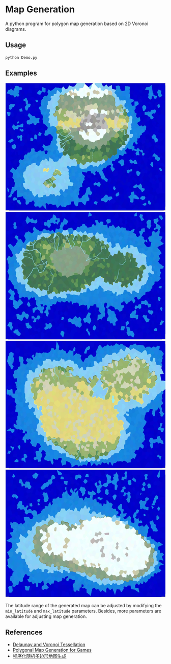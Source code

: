 # Map Generation

A python program for polygon map generation based on 2D Voronoi diagrams.

## Usage

```
python Demo.py
```

## Examples

<img src="images/global.png"   alt="Example #1" width="600" height="400">
<img src="images/tropical.png" alt="Example #2" width="600" height="400">
<img src="images/xeric.png"    alt="Example #3" width="600" height="400">
<img src="images/frigid.png"   alt="Example #4" width="600" height="400">

The latitude range of the generated map can be adjusted by modifying the `min_latitude` and `max_latitude` parameters. Besides, more parameters are available for adjusting map generation.

## References

- [Delaunay and Voronoi Tessellation](https://github.com/bennycheung/PyDelaunay)
- [Polygonal Map Generation for Games](http://www-cs-students.stanford.edu/~amitp/game-programming/polygon-map-generation/)
- [程序化随机多边形地图生成](https://www.jianshu.com/p/08e9b772964b)
